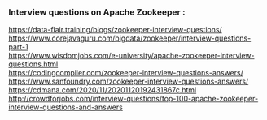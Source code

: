 ### Interview questions on Apache Zookeeper :
https://data-flair.training/blogs/zookeeper-interview-questions/ <br/>
https://www.corejavaguru.com/bigdata/zookeeper/interview-questions-part-1 <br/>
https://www.wisdomjobs.com/e-university/apache-zookeeper-interview-questions.html <br/>
https://codingcompiler.com/zookeeper-interview-questions-answers/ <br/>
https://www.sanfoundry.com/zookeeper-interview-questions-answers/ <br/>
https://cdmana.com/2020/11/20201120192431867c.html <br/>
http://crowdforjobs.com/interview-questions/top-100-apache-zookeeper-interview-questions-and-answers <br/>
